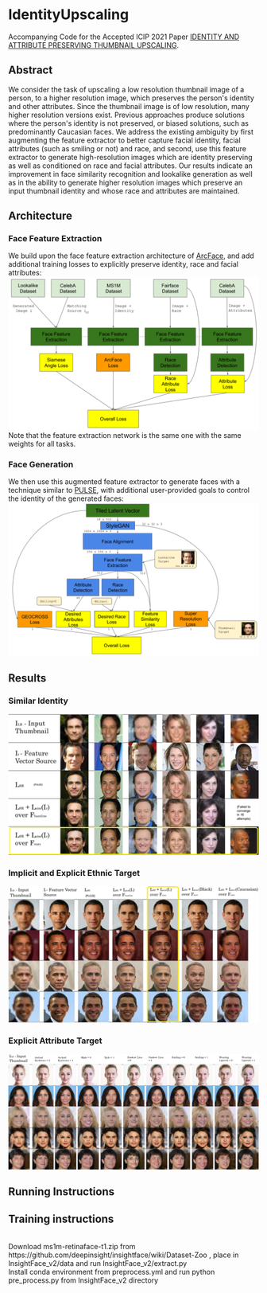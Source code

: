 # IdentityUpscaling
Accompanying Code for the Accepted ICIP 2021 Paper [IDENTITY AND ATTRIBUTE PRESERVING THUMBNAIL UPSCALING](https://arxiv.org/abs/2105.14609).

## Abstract
We consider the task of upscaling a low resolution thumbnail image of a person, to a higher resolution image, which preserves the person's identity and other attributes. Since the thumbnail image is of low resolution, many higher resolution versions exist. Previous approaches produce solutions where the person's identity is not preserved, or biased solutions, such as predominantly Caucasian faces. We address the existing ambiguity by first augmenting the feature extractor to better capture facial identity, facial attributes (such as smiling or not) and race, and second, use this feature extractor to generate high-resolution images which are identity preserving as well as conditioned on race and facial attributes. Our results indicate an improvement in face similarity recognition and lookalike generation as well as in the ability to generate higher resolution images which preserve an input thumbnail identity and whose race and attributes are maintained. 

## Architecture

### Face Feature Extraction
We build upon the face feature extraction architecture of [ArcFace](https://arxiv.org/abs/1801.07698), and add additional training losses to explicitly preserve identity, race and facial attributes:
![Face Feature Extraction](images/FeatureExtraction.png "Face Feature Extraction")
Note that the feature extraction network is the same one with the same weights for all tasks. 

### Face Generation
We then use this augmented feature extractor to generate faces with a technique similar to [PULSE](https://arxiv.org/abs/2003.03808), with additional user-provided goals to control the identity of the generated faces:
![Face Generation](images/FaceGeneration.png "Face Generation") 

## Results

### Similar Identity
![Similar Identity](images/SimilarIdentity.png "Similar Identity")

### Implicit and Explicit Ethnic Target
![Implicit and Explicit Ethnic Target](images/ObamaExperiment.jpg "Implicit and Explicit Ethnic Target")

### Explicit Attribute Target
![Attribute Target](images/AttributeControl.png "Attribute Target")

## Running Instructions

## Training instructions
<br>
Download ms1m-retinaface-t1.zip from https://github.com/deepinsight/insightface/wiki/Dataset-Zoo , place in InsightFace_v2/data and run InsightFace_v2/extract.py
<br>
Install conda environment from preprocess.yml and run python pre_process.py from InsightFace_v2 directory
<br>
